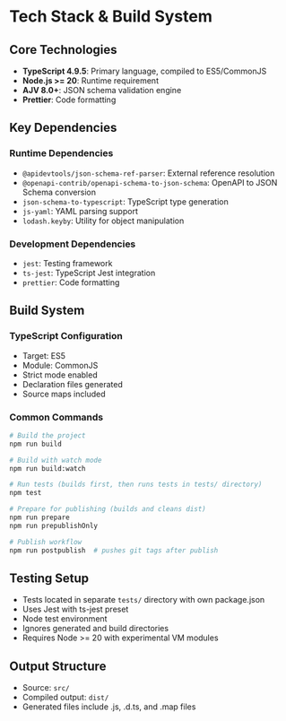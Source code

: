 # Tech Stack & Build System

## Core Technologies

- **TypeScript 4.9.5**: Primary language, compiled to ES5/CommonJS
- **Node.js >= 20**: Runtime requirement
- **AJV 8.0+**: JSON schema validation engine
- **Prettier**: Code formatting

## Key Dependencies

### Runtime Dependencies
- `@apidevtools/json-schema-ref-parser`: External reference resolution
- `@openapi-contrib/openapi-schema-to-json-schema`: OpenAPI to JSON Schema conversion
- `json-schema-to-typescript`: TypeScript type generation
- `js-yaml`: YAML parsing support
- `lodash.keyby`: Utility for object manipulation

### Development Dependencies
- `jest`: Testing framework
- `ts-jest`: TypeScript Jest integration
- `prettier`: Code formatting

## Build System

### TypeScript Configuration
- Target: ES5
- Module: CommonJS
- Strict mode enabled
- Declaration files generated
- Source maps included

### Common Commands

```bash
# Build the project
npm run build

# Build with watch mode
npm run build:watch

# Run tests (builds first, then runs tests in tests/ directory)
npm test

# Prepare for publishing (builds and cleans dist)
npm run prepare
npm run prepublishOnly

# Publish workflow
npm run postpublish  # pushes git tags after publish
```

## Testing Setup

- Tests located in separate `tests/` directory with own package.json
- Uses Jest with ts-jest preset
- Node test environment
- Ignores generated and build directories
- Requires Node >= 20 with experimental VM modules

## Output Structure

- Source: `src/`
- Compiled output: `dist/`
- Generated files include .js, .d.ts, and .map files